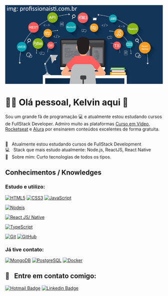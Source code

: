 <!--
**kelvindemirandabarros/kelvindemirandabarros** is a ✨ _special_ ✨ repository because its `README.md` (this file) appears on your GitHub profile.

Here are some ideas to get you started:

- 🔭 I’m currently working on ...
- 🌱 I’m currently learning ...
- 👯 I’m looking to collaborate on ...
- 🤔 I’m looking for help with ...
- 💬 Ask me about ...
- 📫 How to reach me: ...
- 😄 Pronouns: ...
- ⚡ Fun fact: ...
-->

<img width="auto" src="https://github.com/kelvindemirandabarros/kelvindemirandabarros/blob/master/gh-banner.png">

# :man_technologist: Olá pessoal, Kelvin aqui 👋 
Sou um grande fã de programação :computer: e atualmente estou estudando cursos de FullStack Developer.
Admiro muito as plataformas [Curso em Vídeo](https://www.youtube.com/user/cursosemvideo), [Rocketseat](https://rocketseat.com.br/) e [Alura](https://www.alura.com.br/) por ensinarem conteúdos excelentes de forma gratuita.

<br/> :rocket: &nbsp; Atualmente estou estudando cursos de FullStack Development
<br/> :computer: &nbsp; Stack que mais estudo atualmente: Node.js, ReactJS, React Native
<br/> 💬  &nbsp; Sobre mim: Curto tecnologias de todos os tipos.

## Conhecimentos / Knowledges

### Estudo e utilizo:

[![HTML5](https://img.shields.io/badge/-HTML5-E34F26?style=flat-square&logo=html5&logoColor=white&link=https://github.com/kelvindemirandabarros/)](https://github.com/kelvindemirandabarros/)
[![CSS3](https://img.shields.io/badge/-CSS3-1572B6?style=flat-square&logo=css3&link=https://github.com/kelvindemirandabarros/)](https://github.com/kelvindemirandabarros/)
[![JavaScript](https://img.shields.io/badge/-JavaScript-black?style=flat-square&logo=javascript&link=https://github.com/kelvindemirandabarros/)](https://github.com/kelvindemirandabarros/)

[![Nodejs](https://img.shields.io/badge/-Nodejs-black?style=flat-square&logo=Node.js&link=https://github.com/kelvindemirandabarros/)](https://github.com/kelvindemirandabarros/)
<!-- [![Expressjs](https://img.shields.io/badge/-Nestjs-black?style=flat-square&logo=NestJS&logoColor=red&link=https://github.com/kelvindemirandabarros/)](https://github.com/kelvindemirandabarros/) -->
[![React JS/ Native](https://img.shields.io/badge/-React-black?style=flat-square&logo=react&link=https://github.com/kelvindemirandabarros/)](https://github.com/kelvindemirandabarros/)

[![TypeScript](https://img.shields.io/badge/-TypeScript-007ACC?style=flat-square&logo=typescript&link=https://github.com/kelvindemirandabarros/)](https://github.com/kelvindemirandabarros/)

[![Git](https://img.shields.io/badge/-Git-black?style=flat-square&logo=git&link=https://github.com/kelvindemirandabarros/)](https://github.com/kelvindemirandabarros/)
[![GitHub](https://img.shields.io/badge/-GitHub-181717?style=flat-square&logo=github&link=https://github.com/kelvindemirandabarros/)](https://github.com/kelvindemirandabarros/)

### Já tive contato:

[![MongoDB](https://img.shields.io/badge/-MongoDB-black?style=flat-square&logo=mongodb&link=https://github.com/kelvindemirandabarros/)](https://github.com/kelvindemirandabarros/)
[![PostgreSQL](https://img.shields.io/badge/-PostgreSQL-336791?style=flat-square&logo=postgresql&link=https://github.com/kelvindemirandabarros/)](https://github.com/kelvindemirandabarros/)
[![Docker](https://img.shields.io/badge/-Docker-black?style=flat-square&logo=docker&link=https://github.com/kelvindemirandabarros/)](https://github.com/kelvindemirandabarros/)

## :email: &nbsp; Entre em contato comigo:

[![Hotmail Badge](https://img.shields.io/badge/-Hotmail-0078D4?style=flat-square&logo=microsoft-outlook&logoColor=white&link=mailto:kmbcg@hotmail.com)](mailto:kmbcg@hotmail.com)
[![Linkedin Badge](https://img.shields.io/badge/-KelvinDeMirandaBarros-005683?style=flat-square&logo=Linkedin&logoColor=white&link=https://www.linkedin.com/in/kelvin-de-miranda-barros/)](https://www.linkedin.com/in/kelvin-de-miranda-barros/)
